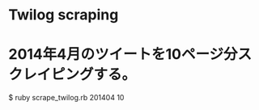 Twilog scraping
===============

# 2014年4月のツイートを10ページ分スクレイピングする。
$ ruby scrape_twilog.rb 201404 10

